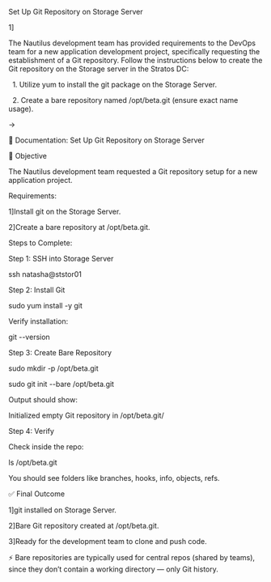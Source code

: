 Set Up Git Repository on Storage Server



1]

The Nautilus development team has provided requirements to the DevOps team for a new application development project, specifically requesting the establishment of a Git repository. Follow the instructions below to create the Git repository on the Storage server in the Stratos DC:

&nbsp;	1. Utilize yum to install the git package on the Storage Server.

&nbsp;	2. Create a bare repository named /opt/beta.git (ensure exact name usage).

->



📘 Documentation: Set Up Git Repository on Storage Server



🎯 Objective



The Nautilus development team requested a Git repository setup for a new application project.

Requirements:



1]Install git on the Storage Server.

2]Create a bare repository at /opt/beta.git.



Steps to Complete:



Step 1: SSH into Storage Server

ssh natasha@ststor01



Step 2: Install Git

sudo yum install -y git





Verify installation:

git --version





Step 3: Create Bare Repository

sudo mkdir -p /opt/beta.git

sudo git init --bare /opt/beta.git





Output should show:

Initialized empty Git repository in /opt/beta.git/





Step 4: Verify

Check inside the repo:



ls /opt/beta.git

You should see folders like branches, hooks, info, objects, refs.





✅ Final Outcome

1]git installed on Storage Server.

2]Bare Git repository created at /opt/beta.git.

3]Ready for the development team to clone and push code.





⚡ Bare repositories are typically used for central repos (shared by teams), since they don’t contain a working directory — only Git history.





